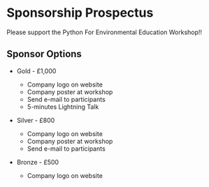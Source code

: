 # Sponsorship Prospectus

Please support the Python For Environmental Education Workshop!!

## Sponsor Options
* Gold - £1,000
  * Company logo on website
  * Company poster at workshop
  * Send e-mail to participants
  * 5-minutes Lightning Talk

* Silver - £800
  * Company logo on website
  * Company poster at workshop
  * Send e-mail to participants

* Bronze - £500
  * Company logo on website
